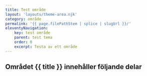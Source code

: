 ```yaml
---
title: Test område
layout: 'layouts/theme-area.njk'
category: område
permalink: '{{ page.filePathStem | splice | slugUrl }}/'
eleventyNavigation:
    key: test område
    parent: test tema
    order: 0
    excerpt: Testa av ett område
---
```


## Området {{ title }} innehåller följande delar
